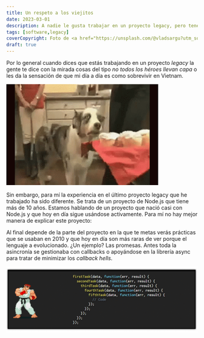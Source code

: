 ```yaml
---
title: Un respeto a los viejitos
date: 2023-03-01
description: A nadie le gusta trabajar en un proyecto legacy, pero tenemos que entender qué conlleva trabajar en un proyecto legacy.
tags: [software,legacy]
coverCopyright: Foto de <a href="https://unsplash.com/@vladsargu?utm_source=unsplash&utm_medium=referral&utm_content=creditCopyText">Vlad Sargu</a> en <a href="https://unsplash.com/es/fotos/ItphH2lGzuI?utm_source=unsplash&utm_medium=referral&utm_content=creditCopyText">Unsplash</a>
draft: true
---
```


Por lo general cuando dices que estás trabajando en un proyecto *legacy* la gente te dice con la mirada cosas del tipo *no todos los héroes llevan capa* o les da la sensación de que mi día a día es como sobrevivir en Vietnam.

![GIF de un perro con estrés post-traumático de Vietnam](/assets/images/blog/2023/un-respeto-a-los-viejitos/stains-vietnam.gif)

Sin embargo, para mí la experiencia en el último proyecto legacy que he trabajado ha sido diferente. Se trata de un proyecto de Node.js que tiene más de 10 años. Estamos hablando de un proyecto que nació casi con Node.js y que hoy en día sigue usándose activamente. Para mí no hay mejor manera de explicar este proyecto:

<img-caption src="/assets/images/blog/2023/un-respeto-a-los-viejitos/mountain-strata.jpeg" alt="Una montaña con diferentes estratos" caption="La formación Yesera en Argentina"></img-caption>

Al final depende de la parte del proyecto en la que te metas verás prácticas que se usaban en 2010 y que hoy en día son más raras de ver porque el lenguaje a evolucionado. ¿Un ejemplo? Las promesas. Antes toda la asincronía se gestionaba con callbacks o apoyándose en la librería async para tratar de minimizar los *callback hells*.

![GIF de Ryu provocando los callback hell con un hadoken](/assets/images/blog/2023/un-respeto-a-los-viejitos/callback-hadoken.gif)